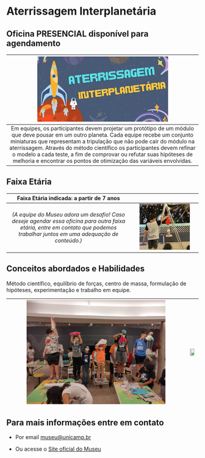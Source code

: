 # Aterrissagem Interplanetária

## Oficina PRESENCIAL disponível para agendamento

| <img src="aterrisagem.png" width="70%" height="70%"> |
|:-----:|
|Em equipes, os participantes devem projetar um protótipo de um módulo que deve pousar em um outro planeta. Cada equipe recebe um conjunto miniaturas que representam a tripulação que não pode cair do módulo na aterrissagem. Através do método científico os participantes devem refinar o modelo a cada teste, a fim de comprovar ou refutar suas hipóteses de melhoria e encontrar os pontos de otimização das variáveis envolvidas.|

## Faixa Etária

|Faixa Etária indicada: a partir de 7 anos||
|:------:|:------:|
|*(A equipe do Museu adora um desafio! Caso deseje agendar essa oficina para outra faixa etária, entre em contato que podemos trabalhar juntos em uma adequação de conteúdo.)*|<img src="IMG_5608.JPG" width="80%" height="80%">|

## Conceitos abordados e Habilidades
Método científico, equilíbrio de forças, centro de massa, formulação de hipóteses, experimentação e trabalho em equipe.

|<img src="IMG_20220909_182807473_HDR.jpg" width="80%" height="80%">|<img src="IMG_20220909_180729460_HDR.jpg" width="80%" height="80%">|
|:------:|:------:|

## Para mais informações entre em contato

* Por email museu@unicamp.br

* Ou acesse o [Site oficial do Museu](https://www.mc.unicamp.br/visite)


